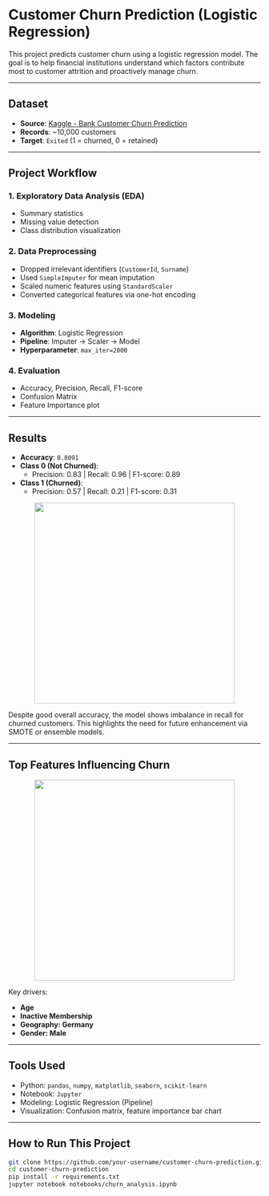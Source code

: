 #  Customer Churn Prediction (Logistic Regression)

This project predicts customer churn using a logistic regression model. The goal is to help financial institutions understand which factors contribute most to customer attrition and proactively manage churn.

---

##  Dataset
- **Source**: [Kaggle - Bank Customer Churn Prediction]([https://www.kaggle.com/datasets/shubh27/bank-customer-churn-prediction](https://www.kaggle.com/datasets/shubhammeshram579/bank-customer-churn-prediction))
- **Records**: ~10,000 customers
- **Target**: `Exited` (1 = churned, 0 = retained)

---

##  Project Workflow

### 1. Exploratory Data Analysis (EDA)
- Summary statistics
- Missing value detection
- Class distribution visualization

### 2. Data Preprocessing
- Dropped irrelevant identifiers (`CustomerId`, `Surname`)
- Used `SimpleImputer` for mean imputation
- Scaled numeric features using `StandardScaler`
- Converted categorical features via one-hot encoding

### 3. Modeling
- **Algorithm**: Logistic Regression  
- **Pipeline**: Imputer → Scaler → Model  
- **Hyperparameter**: `max_iter=2000`

### 4. Evaluation
- Accuracy, Precision, Recall, F1-score
- Confusion Matrix
- Feature Importance plot

---

##  Results

- **Accuracy**: `0.8091`
- **Class 0 (Not Churned)**:
  - Precision: 0.83 | Recall: 0.96 | F1-score: 0.89
- **Class 1 (Churned)**:
  - Precision: 0.57 | Recall: 0.21 | F1-score: 0.31

<p align="center">
  <img src="images/confusion_matrix.png" width="400"/>
</p>

Despite good overall accuracy, the model shows imbalance in recall for churned customers. This highlights the need for future enhancement via SMOTE or ensemble models.

---

##  Top Features Influencing Churn

<p align="center">
  <img src="images/feature_importance.png" width="400"/>
</p>

Key drivers:
- **Age**
- **Inactive Membership**
- **Geography: Germany**
- **Gender: Male**

---

##  Tools Used
- Python: `pandas`, `numpy`, `matplotlib`, `seaborn`, `scikit-learn`
- Notebook: `Jupyter`
- Modeling: Logistic Regression (Pipeline)
- Visualization: Confusion matrix, feature importance bar chart

---

##  How to Run This Project

```bash
git clone https://github.com/your-username/customer-churn-prediction.git
cd customer-churn-prediction
pip install -r requirements.txt
jupyter notebook notebooks/churn_analysis.ipynb
